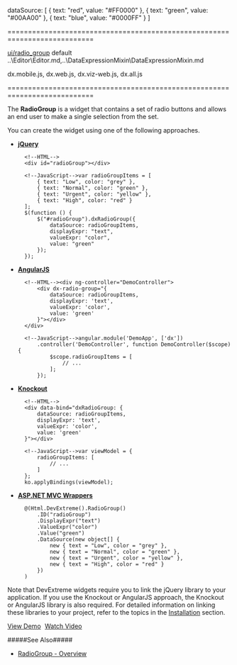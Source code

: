 <!--**
/*-------------------------------------------
    Auto-generated file. Do not modify.
-------------------------------------------

**-->
<!--widgettree-->
dataSource: [
        { text: "red", value: "#FF0000" },
        { text: "green", value: "#00AA00" },
        { text: "blue", value: "#0000FF" }
    ]
<!--/widgettree-->
===========================================================================
<!--module--><a href="/Documentation/16_2/Guide/Common/Modularity/#Common_Modularity_DevExtreme_Modules_Structure_ui_radio_group">ui/radio_group</a><!--/module-->
<!--export-->default<!--/export-->
<!--inherits-->..\Editor\Editor.md,..\DataExpressionMixin\DataExpressionMixin.md<!--/inherits-->
<!--lib-->
dx.mobile.js, dx.web.js, dx.viz-web.js, dx.all.js
<!--/lib-->
===========================================================================

<!--shortDescription-->
The **RadioGroup** is a widget that contains a set of radio buttons and allows an end user to make a single selection from the set.
<!--/shortDescription-->

<!--fullDescription-->
You can create the widget using one of the following approaches.

- [**jQuery**](/Documentation/Guide/Getting_Started/Widget_Basics_-_jQuery/Create_and_Configure_a_Widget/)  

        <!--HTML-->
        <div id="radioGroup"></div>

    <!---->

        <!--JavaScript-->var radioGroupItems = [
            { text: "Low", color: "grey" },
            { text: "Normal", color: "green" },
            { text: "Urgent", color: "yellow" },
            { text: "High", color: "red" }
        ];
        $(function () {
            $("#radioGroup").dxRadioGroup({
                dataSource: radioGroupItems,
                displayExpr: "text",
                valueExpr: "color",
                value: "green"
            });
        });

- [**AngularJS**](/Documentation/Guide/Getting_Started/Widget_Basics_-_AngularJS/Create_and_Configure_a_Widget/)  

        <!--HTML--><div ng-controller="DemoController">
            <div dx-radio-group="{
                dataSource: radioGroupItems,
                displayExpr: 'text',
                valueExpr: 'color',
                value: 'green'
            }"></div>
        </div>

    <!---->

        <!--JavaScript-->angular.module('DemoApp', ['dx'])
            .controller('DemoController', function DemoController($scope) {
                $scope.radioGroupItems = [
                    // ...
                ];
            });

- [**Knockout**](/Documentation/Guide/Getting_Started/Widget_Basics_-_Knockout/Create_and_Configure_a_Widget/)  


        <!--HTML-->
        <div data-bind="dxRadioGroup: {
            dataSource: radioGroupItems,
            displayExpr: 'text',
            valueExpr: 'color',
            value: 'green'
        }"></div>

    <!---->

        <!--JavaScript-->var viewModel = {
            radioGroupItems: [
                // ...
            ]
        };
        ko.applyBindings(viewModel);

- [**ASP.NET MVC Wrappers**](/Documentation/Guide/ASP.NET_MVC_Wrappers/Fundamentals/#Creating_a_Widget)

        @(Html.DevExtreme().RadioGroup()
            .ID("radioGroup")
            .DisplayExpr("text")
            .ValueExpr("color")
            .Value("green")
            .DataSource(new object[] {
                new { text = "Low", color = "grey" },
                new { text = "Normal", color = "green" },
                new { text = "Urgent", color = "yellow" },
                new { text = "High", color = "red" }
            })
        )

Note that DevExtreme widgets require you to link the jQuery library to your application. If you use the Knockout or AngularJS approach, the Knockout or AngularJS library is also required. For detailed information on linking these libraries to your project, refer to the topics in the [Installation](/Documentation/Guide/Getting_Started/Installation/Local_Scripts/) section.

<a href="http://js.devexpress.com/Demos/WidgetsGallery/#demo/formsandmulti-purposeradiogroupradiogroupradiogroup/" class="button orange small fix-width-155" style="margin-right:5px;" target="_blank">View Demo</a>
<a href="http://www.youtube.com/watch?v=VSr5aoDjtEk&index=6&list=PL8h4jt35t1wjGvgflbHEH_e3b23AA30-z" class="button orange small fix-width-155" target="_blank">Watch Video</a>

#####See Also#####
- [RadioGroup - Overview](/Documentation/Guide/Widgets/RadioGroup/Overview/)
<!--/fullDescription-->